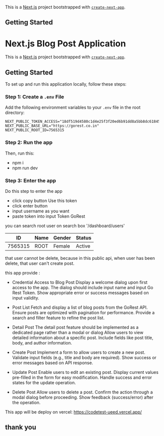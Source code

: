 This is a [Next.js](https://nextjs.org/) project bootstrapped with [`create-next-app`](https://github.com/vercel/next.js/tree/canary/packages/create-next-app).

## Getting Started

# Next.js Blog Post Application

This is a [Next.js](https://nextjs.org/) project bootstrapped with [`create-next-app`](https://github.com/vercel/next.js/tree/canary/packages/create-next-app).

## Getting Started

To set up and run this application locally, follow these steps:

### Step 1: Create a `.env` File
Add the following environment variables to your `.env` file in the root directory:

```env
NEXT_PUBLIC_TOKEN_ACCESS="18df519d4580c1d4e25f3f20ed6b91dd8a5bb8dc61845950ad56748782930d69"
NEXT_PUBLIC_BASE_URL="https://gorest.co.in"
NEXT_PUBLIC_ROOT_ID=7565315
```

### Step 2: Run the app
Then, run this:

- npm i
- npm run dev

### Step 3: Enter the app
Do this step to enter the app

- click copy button Use this token
- click enter button
- input username as you want
- paste token into input Token GoRest

you can search root user on search box '/dashboard/users'

| ID       | Name | Gender | Status |
|----------|------|--------|--------|
| 7565315  | ROOT | Female | Active |


that user cannot be delete, because in this public api, when user has been delete, that user can't create post.

this app provide :

- Credential Access to Blog Post
Display a welcome dialog upon first access to the app.
The dialog should include input name and input Go Rest Token.
Show appropriate error or success messages based on input validity.

- Post List
Fetch and display a list of blog posts from the GoRest API.
Ensure posts are optimized with pagination for performance.
Provide a search and filter feature to refine the post list.

- Detail Post
The detail post feature should be implemented as a dedicated page rather than a modal or dialog
Allow users to view detailed information about a specific post.
Include fields like post title, body, and author information.

- Create Post
Implement a form to allow users to create a new post.
Validate input fields (e.g., title and body are required).
Show success or error messages based on API response.

- Update Post
Enable users to edit an existing post.
Display current values pre-filled in the form for easy modification.
Handle success and error states for the update operation.


- Delete Post
Allow users to delete a post.
Confirm the action through a modal dialog before proceeding.
Show feedback (success/error) after the operation.

This app will be deploy on vercel:
https://codetest-ueed.vercel.app/

## thank you